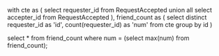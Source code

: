 with cte as (
    select requester_id from RequestAccepted
    union all
    select accepter_id from RequestAccepted
),
friend_count as (
    select distinct requester_id as 'id', count(requester_id) as 'num' from cte group by id
)

select * from friend_count where num = (select max(num) from friend_count);

